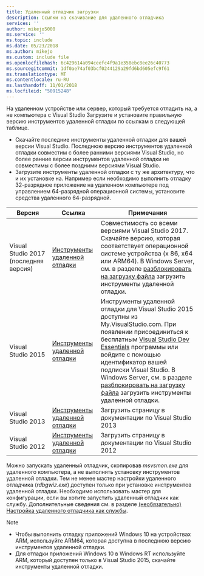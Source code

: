 ```yaml
---
title: Удаленный отладчик загрузки
description: Ссылки на скачивание для удаленного отладчика
services: ''
author: mikejo5000
ms.service: ''
ms.topic: include
ms.date: 05/23/2018
ms.author: mikejo
ms.custom: include file
ms.openlocfilehash: 6c429614a094ceefc4f9a1e358ebc8ee26c40773
ms.sourcegitcommit: 1df0ae74af03bcf0244129a29fd6bd605efc9f61
ms.translationtype: MT
ms.contentlocale: ru-RU
ms.lasthandoff: 11/01/2018
ms.locfileid: "50915248"
---
```

На удаленном устройстве или сервер, который требуется отладить на, а не компьютера с Visual Studio Загрузите и установите правильную версию инструментов удаленной отладки по ссылкам в следующей таблице.

- Скачайте последние инструменты удаленной отладки для вашей версии Visual Studio. Последнюю версию инструментов удаленной отладки совместим с более ранними версиями Visual Studio, но более ранние версии инструментов удаленной отладки не совместимы с более поздними версиями Visual Studio. 
- Загрузите инструменты удаленной отладки с ту же архитектуру, что и их установке на. Например если необходимо выполнить отладку 32-разрядное приложение на удаленном компьютере под управлением 64-разрядной операционной системы, установите средства удаленного 64-разрядной. 

|Версия|Ссылка|Примечания|
|-|-|-|
|Visual Studio 2017 (последняя версия)|[Инструменты удаленной отладки](https://visualstudio.microsoft.com/downloads/?q=remote+tools#remote-tools-for-visual-studio-2017)|Совместимость со всеми версиями Visual Studio 2017. Скачайте версию, которая соответствует операционной системе устройства (x 86, x64 или ARM64). В Windows Server, см. в разделе [разблокировать на загрузку файла](../../debugger/remote-debugging-unblock-file-download.md) загрузить инструменты удаленной отладки.|
|Visual Studio 2015|[Инструменты удаленной отладки](https://my.visualstudio.com/Downloads?q=remote%20tools%20visual%20studio%202015)|Инструменты удаленной отладки для Visual Studio 2015 доступны из My.VisualStudio.com. При появлении присоединиться к бесплатным [Visual Studio Dev Essentials](https://visualstudio.microsoft.com/dev-essentials/) программы или войдите с помощью идентификатор вашей подписки Visual Studio. В Windows Server, см. в разделе [разблокировать на загрузку файла](../../debugger/remote-debugging-unblock-file-download.md) загрузить инструменты удаленной отладки.|
|Visual Studio 2013|[Инструменты удаленной отладки](/previous-versions/visualstudio/visual-studio-2013/bt727f1t(v=vs.120)#Installing_the_Remote_Tools)|Загрузить страницу в документации по Visual Studio 2013|
|Visual Studio 2012|[Инструменты удаленной отладки](/previous-versions/visualstudio/visual-studio-2012/bt727f1t(v=vs.110)#BKMK_Installing_the_Remote_Tools)|Загрузить страницу в документации по Visual Studio 2012|

Можно запускать удаленный отладчик, скопировав *msvsmon.exe* для удаленного компьютера, а не выполнять установку инструментов удаленной отладки. Тем не менее мастер настройки удаленного отладчика (*rdbgwiz.exe*) доступен только при установке инструментов удаленной отладки. Необходимо использовать мастер для конфигурации, если вы хотите запустить удаленный отладчик как службу. Дополнительные сведения см. в разделе [(необязательно) Настройка удаленного отладчика как службы](../../debugger/remote-debugging.md#bkmk_configureService).

>[!NOTE]
>- Чтобы выполнить отладку приложений Windows 10 на устройствах ARM, используйте ARM64, которая доступна в последнюю версию инструментов удаленной отладки.  
>- Для отладки приложений Windows 10 в Windows RT используйте ARM, который доступен только в Visual Studio 2015, скачайте инструменты удаленной отладки.

